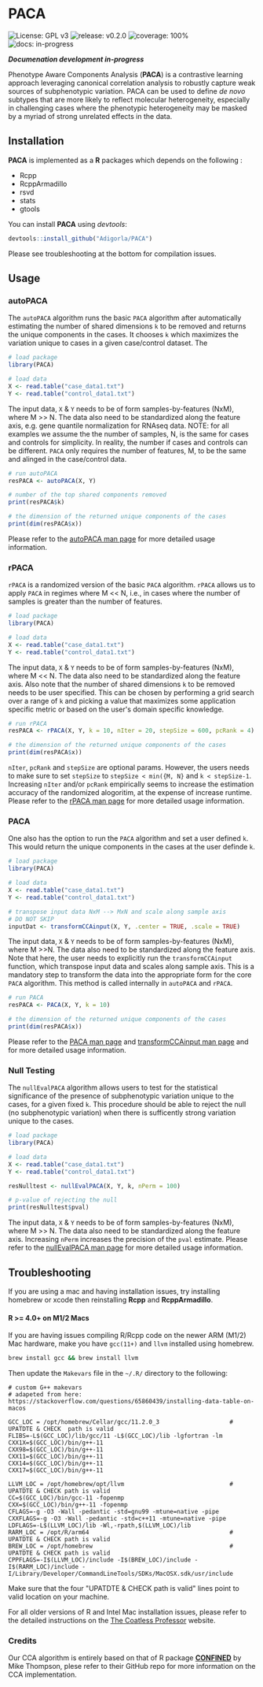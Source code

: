 # PACA

<!-- badges: start -->
![License: GPL v3](https://img.shields.io/badge/License-GPL%20v3-blue.svg)
![release: v0.2.0](https://img.shields.io/badge/release-v0.2.0-green)
![coverage: 100%](https://img.shields.io/badge/coverage-80%25-brightgreen)
![docs: in-progress](https://img.shields.io/badge/docs-in--progress-yellow)
<!-- badges: end -->



_**Documenation development in-progress**_

Phenotype Aware Components Analysis (**PACA**) is a contrastive learning approach leveraging canonical correlation analysis to robustly capture weak sources of subphenotypic variation. PACA can be used to define *de novo* subtypes that are more likely to reflect molecular heterogeneity, especially in challenging cases where the phenotypic heterogeneity may be masked by a myriad of strong unrelated effects in the data.

## Installation

**PACA** is implemented as a **R** packages which depends on the following :

* Rcpp
* RcppArmadillo
* rsvd
* stats
* gtools


You can install **PACA** using *devtools*:

``` r
devtools::install_github("Adigorla/PACA")
```

Please see troubleshooting at the bottom for compilation issues.

## Usage

### autoPACA

The `autoPACA` algorithm runs the basic `PACA` algorithm after automatically estimating the number of shared dimensions `k` to be removed and returns the unique components in the cases. It chooses `k` which maximizes the variation unique to cases in a given case/control dataset. The 

``` r
# load package
library(PACA)

# load data
X <- read.table("case_data1.txt")
Y <- read.table("control_data1.txt")
```
The input data, `X` & `Y` needs to be of form samples-by-features (NxM), where M >> N. The data also need to be standardized along the feature axis, e.g. gene quantile normalization for RNAseq data. 
NOTE: for all examples we assume the the number of samples, N, is the same for cases and controls for simplicity. In reality, the number if cases and controls can be different. `PACA` only requires the number of features, M, to be the same and alinged in the case/control data.

``` r
# run autoPACA
resPACA <- autoPACA(X, Y)

# number of the top shared components removed
print(resPACA$k)

# the dimension of the returned unique components of the cases
print(dim(resPACA$x))

```
Please refer to the [autoPACA man page](man/autoPACA.Rd) for more detailed usage information.

### rPACA

`rPACA` is a randomized version of the basic `PACA` algorithm. `rPACA` allows us to apply `PACA` in regimes where M << N, i.e., in cases where the number of samples is greater than the number of features.

``` r
# load package
library(PACA)

# load data
X <- read.table("case_data1.txt")
Y <- read.table("control_data1.txt")
```
The input data, `X` & `Y` needs to be of form samples-by-features (NxM), where M << N. The data also need to be standardized along the feature axis. Also note that the number of shared dimensions `k` to be removed needs to be user specified. This can be chosen by performing a grid search over a range of `k` and picking a value that maximizes some application specific metric or based on the user's domain specific knowledge.

``` r
# run rPACA
resPACA <- rPACA(X, Y, k = 10, nIter = 20, stepSize = 600, pcRank = 4)

# the dimension of the returned unique components of the cases
print(dim(resPACA$x))

```
`nIter`, `pcRank` and `stepSize` are optional params. However, the users needs to make sure to set `stepSize` to `stepSize < min({M, N}` and `k < stepSize-1`. Increasing `nIter` and/or `pcRank` empirically seems to increase the estimation accuracy of the randomized alogoritim, at the expense of increase runtime. 
Please refer to the [rPACA man page](man/rPACA.Rd) for more detailed usage information.

### PACA
One also has the option to run the `PACA` algorithm and set a user defined `k`. This would return the unique components in the cases at the user definde `k`.

``` r
# load package
library(PACA)

# load data
X <- read.table("case_data1.txt")
Y <- read.table("control_data1.txt")

# transpose input data NxM --> MxN and scale along sample axis
# DO NOT SKIP
inputDat <- transformCCAinput(X, Y, .center = TRUE, .scale = TRUE)
```
The input data, `X` & `Y` needs to be of form samples-by-features (NxM), where M >>N. The data also need to be standardized along the feature axis. Note that here, the user needs to explicitly run the `transformCCAinput` function, which transpose input data and scales along sample axis. This is a mandatory step to transform the data into the appropriate form for the core `PACA` algorithm. This method is called internally in `autoPACA` and `rPACA`.

``` r
# run PACA
resPACA <- PACA(X, Y, k = 10)

# the dimension of the returned unique components of the cases
print(dim(resPACA$x))

```
Please refer to the [PACA man page](man/PACA.Rd) and [transformCCAinput man page](man/transformCCAinput.Rd) and for more detailed usage information.

### Null Testing

The `nullEvalPACA` algorithm allows users to test for the statistical significance of the presence of subphenotypic variation unique to the cases, for a given fixed `k`. This procedure should be able to reject the null (no subphenotypic variation) when there is sufficently strong variation unique to the cases.

``` r
# load package
library(PACA)

# load data
X <- read.table("case_data1.txt")
Y <- read.table("control_data1.txt")

resNulltest <- nullEvalPACA(X, Y, k, nPerm = 100)

# p-value of rejecting the null
print(resNulltest$pval)
```
The input data, `X` & `Y` needs to be of form samples-by-features (NxM), where M >> N. The data also need to be standardized along the feature axis. Increasing `nPerm` increases the precision of the `pval` estimate.
Please refer to the [nullEvalPACA man page](man/nullEvalPACA.Rd) for more detailed usage information.

## Troubleshooting

If you are using a mac and having installation issues, try installing homebrew or xcode then reinstalling **Rcpp** and **RcppArmadillo**. 

#### R >= 4.0+ on M1/2 Macs
If you are having issues compiling R/Rcpp code on the newer ARM (M1/2) Mac hardware, make you have `gcc(11+)` and `llvm` installed using homebrew.
``` bash 
brew install gcc && brew install llvm 
```

Then update the `Makevars` file in the `~/.R/` directory to the following:
```
# custom G++ makevars 
# adapeted from here: https://stackoverflow.com/questions/65860439/installing-data-table-on-macos

GCC_LOC = /opt/homebrew/Cellar/gcc/11.2.0_3                    # UPATDTE & CHECK  path is valid
FLIBS=-L$(GCC_LOC)/lib/gcc/11 -L$(GCC_LOC)/lib -lgfortran -lm
CXX1X=$(GCC_LOC)/bin/g++-11
CXX98=$(GCC_LOC)/bin/g++-11
CXX11=$(GCC_LOC)/bin/g++-11
CXX14=$(GCC_LOC)/bin/g++-11
CXX17=$(GCC_LOC)/bin/g++-11

LLVM_LOC = /opt/homebrew/opt/llvm                              # UPATDTE & CHECK path is valid
CC=$(GCC_LOC)/bin/gcc-11 -fopenmp
CXX=$(GCC_LOC)/bin/g++-11 -fopenmp
CFLAGS=-g -O3 -Wall -pedantic -std=gnu99 -mtune=native -pipe
CXXFLAGS=-g -O3 -Wall -pedantic -std=c++11 -mtune=native -pipe
LDFLAGS=-L$(LLVM_LOC)/lib -Wl,-rpath,$(LLVM_LOC)/lib
RARM_LOC = /opt/R/arm64                                        # UPATDTE & CHECK path is valid
BREW_LOC = /opt/homebrew                                       # UPATDTE & CHECK path is valid
CPPFLAGS=-I$(LLVM_LOC)/include -I$(BREW_LOC)/include -I$(RARM_LOC)/include -I/Library/Developer/CommandLineTools/SDKs/MacOSX.sdk/usr/include
```
Make sure that the four "UPATDTE & CHECK path is valid" lines point to valid location on your machine. 

For all older versions of R and Intel Mac installation issues, please refer to the detailed instructions on the [The Coatless Professor](https://thecoatlessprofessor.com/programming/cpp/r-compiler-tools-for-rcpp-on-macos/) website.

### Credits

Our CCA algorithm is entirely based on that of R package [**CONFINED**](https://github.com/cozygene/CONFINED) by Mike Thompson, plese refer to their GitHub repo for more information on the CCA implementation. 


